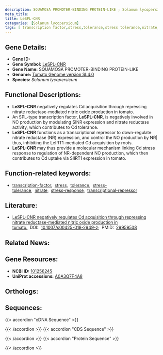 ```yaml
---
description: SQUAMOSA PROMOTER-BINDING PROTEIN-LIKE ; Solanum lycopersicum
meta_title:
title: LeSPL-CNR
categories: [Solanum lycopersicum]
tags: [ transcription factor,stress,tolerance,stress tolerance,nitrate,stress response,transcriptional repressor ]
---
```


## Gene Details:
- **Gene ID:** []()
- **Gene Symbol:** <u>LeSPL-CNR</u>
- **Gene Name:** SQUAMOSA PROMOTER-BINDING PROTEIN-LIKE
- **Genome:** [Tomato Genome version SL4.0](https://solgenomics.net/organism/solanum_lycopersicum/genome)
- **Species:** *Solanum lycopersicum*

## Functional Descriptions:
   - **LeSPL-CNR** negatively regulates Cd acquisition through repressing nitrate reductase-mediated nitric oxide production in tomato.
   - An SPL-type transcription factor, **LeSPL-CNR**, is negatively involved in NO production by modulating SlNR expression and nitrate reductase activity, which contributes to Cd tolerance.
   - **LeSPL-CNR** functions as a transcriptional repressor to down-regulate nitrate reductase (NR) expression, and control the NO production by NR| thus, inhibiting the LeIRT1-mediated Cd acquisition by roots.
   - **LeSPL-CNR** may thus provide a molecular mechanism linking Cd stress response to regulation of NR-dependent NO production, which then contributes to Cd uptake via SlIRT1 expression in tomato.

## Function-related keywords:
   - [transcription-factor](/tags/transcription-factor/),&nbsp;&nbsp;[stress](/tags/stress/),&nbsp;&nbsp;[tolerance](/tags/tolerance/),&nbsp;&nbsp;[stress-tolerance](/tags/stress-tolerance/),&nbsp;&nbsp;[nitrate](/tags/nitrate/),&nbsp;&nbsp;[stress-response](/tags/stress-response/),&nbsp;&nbsp;[transcriptional-repressor](/tags/transcriptional-repressor/)

## Literature:
   - [LeSPL-CNR negatively regulates Cd acquisition through repressing nitrate reductase-mediated nitric oxide production in tomato.](https://doi.org/10.1007/s00425-018-2949-z)&nbsp;&nbsp;DOI:&nbsp;&nbsp;[10.1007/s00425-018-2949-z](https://doi.org/10.1007/s00425-018-2949-z);&nbsp;&nbsp;PMID:&nbsp;&nbsp;[29959508](https://pubmed.ncbi.nlm.nih.gov/29959508/)

## Related News:

## Gene Resources:
- **NCBI ID:**  [101256245](https://www.ncbi.nlm.nih.gov/gene/?term=101256245)
- **UniProt accessions:**  [A0A3Q7F4A8](https://www.uniprot.org/uniprotkb/A0A3Q7F4A8/entry)

## Orthologs:

## Sequences:
{{< accordion "cDNA Sequence" >}}

{{< /accordion >}}
{{< accordion "CDS Sequence" >}}

{{< /accordion >}}
{{< accordion "Protein Sequence" >}}

{{< /accordion >}}
